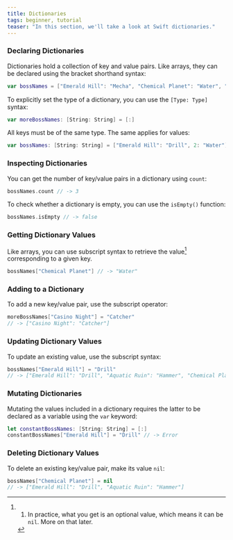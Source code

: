 ```yaml
---
title: Dictionaries
tags: beginner, tutorial
teaser: "In this section, we'll take a look at Swift dictionaries."
---
```


### Declaring Dictionaries

Dictionaries hold a collection of key and value pairs. Like arrays, they can be
declared using the bracket shorthand syntax:

~~~swift
var bossNames = ["Emerald Hill": "Mecha", "Chemical Planet": "Water", "Aquatic Ruin": "Hammer"]
~~~

To explicitly set the type of a dictionary, you can use the `[Type: Type]`
syntax:

~~~swift
var moreBossNames: [String: String] = [:]
~~~

All keys must be of the same type. The same applies for values:

~~~swift
var bossNames: [String: String] = ["Emerald Hill": "Drill", 2: "Water"] // -> Error
~~~

### Inspecting Dictionaries

You can get the number of key/value pairs in a dictionary using `count`:

~~~swift
bossNames.count // -> 3
~~~

To check whether a dictionary is empty, you can use the `isEmpty()` function:

~~~swift
bossNames.isEmpty // -> false
~~~

### Getting Dictionary Values

Like arrays, you can use subscript syntax to retrieve the value[^1] corresponding to
a given key.

~~~swift
bossNames["Chemical Planet"] // -> "Water"
~~~

### Adding to a Dictionary

To add a new key/value pair, use the subscript operator:

~~~swift
moreBossNames["Casino Night"] = "Catcher"
// -> ["Casino Night": "Catcher"]
~~~

### Updating Dictionary Values

To update an existing value, use the subscript syntax:

~~~swift
bossNames["Emerald Hill"] = "Drill"
// -> ["Emerald Hill": "Drill", "Aquatic Ruin": "Hammer", "Chemical Planet": "Water"]
~~~

### Mutating Dictionaries

Mutating the values included in a dictionary requires the latter
to be declared as a variable using the `var` keyword:

~~~swift
let constantBossNames: [String: String] = [:]
constantBossNames["Emerald Hill"] = "Drill" // -> Error
~~~

### Deleting Dictionary Values

To delete an existing key/value pair, make its value `nil`:

~~~swift
bossNames["Chemical Planet"] = nil
// -> ["Emerald Hill": "Drill", "Aquatic Ruin": "Hammer"]
~~~

[^1]: 1. In practice, what you get is an optional value, which means it can be `nil`. More on that later.
